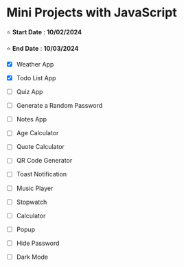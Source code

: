 # Mini Projects with JavaScript 

⭐ **Start Date** : **10/02/2024**

⭐ **End Date** : **10/03/2024**

- [x] Weather App 
- [x] Todo List App
- [ ] Quiz App
- [ ] Generate a Random Password
- [ ] Notes App
- [ ] Age Calculator
- [ ] Quote Calculator
- [ ] QR Code Generator
- [ ] Toast Notification
- [ ] Music Player
- [ ] Stopwatch
- [ ] Calculator
- [ ] Popup
- [ ] Hide Password
- [ ] Dark Mode
 
